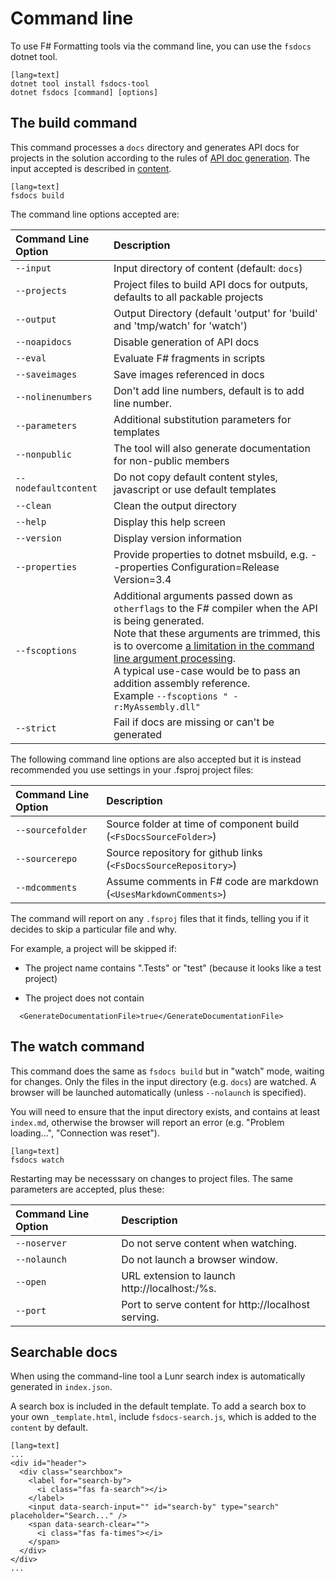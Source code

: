 ﻿---
category: Documentation
categoryindex: 1
index: 1
---
# Command line

To use F# Formatting tools via the command line, you can use the `fsdocs` dotnet tool.

    [lang=text]
    dotnet tool install fsdocs-tool
    dotnet fsdocs [command] [options]

## The build command

This command processes a `docs` directory and generates API docs for projects in the solution according to the
rules of [API doc generation](apidocs.html). The input accepted is described in [content](content.html).

    [lang=text]
    fsdocs build

The command line options accepted are:

| Command Line Option  | Description                                                                                                                                                                                                                                                                                                                                                                                                     |
|:---------------------|:----------------------------------------------------------------------------------------------------------------------------------------------------------------------------------------------------------------------------------------------------------------------------------------------------------------------------------------------------------------------------------------------------------------|
| `--input`            | Input directory of content (default: `docs`)                                                                                                                                                                                                                                                                                                                                                                    |
| `--projects`         | Project files to build API docs for outputs, defaults to all packable projects                                                                                                                                                                                                                                                                                                                                  |
| `--output`           | Output Directory (default 'output' for 'build' and 'tmp/watch' for 'watch')                                                                                                                                                                                                                                                                                                                                     |
| `--noapidocs`        | Disable generation of API docs                                                                                                                                                                                                                                                                                                                                                                                  |
| `--eval`             | Evaluate F# fragments in scripts                                                                                                                                                                                                                                                                                                                                                                                |
| `--saveimages`       | Save images referenced in docs                                                                                                                                                                                                                                                                                                                                                                                  |
| `--nolinenumbers`    | Don't add line numbers, default is to add line number.                                                                                                                                                                                                                                                                                                                                                          |
| `--parameters`       | Additional substitution parameters for templates                                                                                                                                                                                                                                                                                                                                                                |
| `--nonpublic`        | The tool will also generate documentation for non-public members                                                                                                                                                                                                                                                                                                                                                |
| `--nodefaultcontent` | Do not copy default content styles, javascript or use default templates                                                                                                                                                                                                                                                                                                                                         |
| `--clean`            | Clean the output directory                                                                                                                                                                                                                                                                                                                                                                                      |
| `--help`             | Display this help screen                                                                                                                                                                                                                                                                                                                                                                                        |
| `--version`          | Display version information                                                                                                                                                                                                                                                                                                                                                                                     |
| `--properties`       | Provide properties to dotnet msbuild, e.g. --properties Configuration=Release Version=3.4                                                                                                                                                                                                                                                                                                                       |
| `--fscoptions`       | Additional arguments passed down as `otherflags` to the F# compiler when the API is being generated.<br/>Note that these arguments are trimmed, this is to overcome [a limitation in the command line argument processing](https://github.com/commandlineparser/commandline/issues/58).<br/>A typical use-case would be to pass an addition assembly reference.<br/>Example `--fscoptions " -r:MyAssembly.dll"` |
| `--strict`           | Fail if docs are missing or can't be generated                                                                                                                                                                                                                                                                                                                                                                  |

The following command line options are also accepted but it is instead recommended you use
settings in your .fsproj project files:

| Command Line Option                 |  Description    |
|:-----------------------|:-----------------------------------------|
| `--sourcefolder`       |       Source folder at time of component build (`<FsDocsSourceFolder>`) |
| `--sourcerepo`         |       Source repository for github links (`<FsDocsSourceRepository>`) |
| `--mdcomments`           |     Assume comments in F# code are markdown (`<UsesMarkdownComments>`) |

The command will report on any `.fsproj` files that it finds, telling you if it decides to skip a particular file and why.

For example, a project will be skipped if:

* The project name contains ".Tests" or "test" (because it looks like a test project)

* The project does not contain
```
  <GenerateDocumentationFile>true</GenerateDocumentationFile>
```

## The watch command

This command does the same as `fsdocs build` but in "watch" mode, waiting for changes. Only the files in the input
directory (e.g. `docs`) are watched. A browser will be launched automatically (unless `--nolaunch` is specified).

You will need to ensure that the input directory exists, and contains at least `index.md`, otherwise the browser will
report an error (e.g. "Problem loading...", "Connection was reset").

    [lang=text]
    fsdocs watch

 Restarting may be necesssary on changes to project files. The same parameters are accepted, plus these:

| Command Line Option                 |  Description    |
|:-----------------------|:-----------------------------------------|
| `--noserver`     |   Do not serve content when watching.  |
| `--nolaunch`     |   Do not launch a browser window. |
| `--open`     |   URL extension to launch http://localhost:<port>/%s. |
| `--port`     |   Port to serve content for http://localhost serving. |



## Searchable docs

When using the command-line tool a Lunr search index is automatically generated in `index.json`.

A search box is included in the default template.  To add a search box
to your own `_template.html`, include `fsdocs-search.js`, which is added to the `content`
by default.

    [lang=text]
    ...
    <div id="header">
      <div class="searchbox">
        <label for="search-by">
          <i class="fas fa-search"></i>
        </label>
        <input data-search-input="" id="search-by" type="search" placeholder="Search..." />
        <span data-search-clear="">
          <i class="fas fa-times"></i>
        </span>
      </div>
    </div>
    ...

